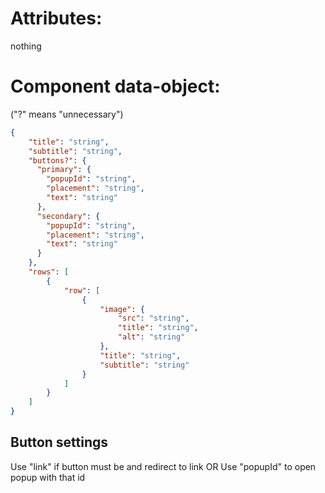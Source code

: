 # Attributes:

nothing

# Component data-object: 
("?" means "unnecessary")
```json
{
    "title": "string",
    "subtitle": "string",
    "buttons?": {
      "primary": {
        "popupId": "string",
        "placement": "string",
        "text": "string"
      },
      "secondary": {
        "popupId": "string",
        "placement": "string",
        "text": "string"
      }
    },
    "rows": [
        {
            "row": [
                {
                    "image": {
                        "src": "string",
                        "title": "string",
                        "alt": "string"
                    },
                    "title": "string",
                    "subtitle": "string"
                }
            ]
        }
    ]
}
```
## Button settings
Use "link" if button must be <a> and redirect to link
OR
Use "popupId" to open popup with that id